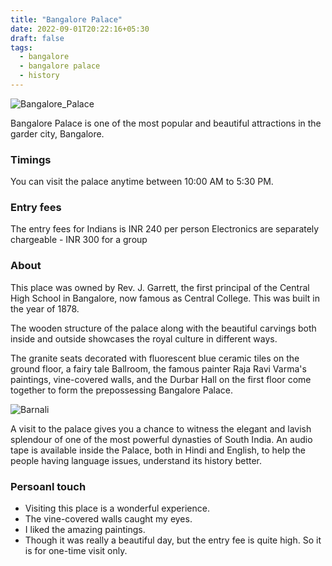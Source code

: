 ```yaml
---
title: "Bangalore Palace"
date: 2022-09-01T20:22:16+05:30
draft: false
tags: 
  - bangalore
  - bangalore palace
  - history
---
```


![Bangalore_Palace](/images/bangalore_palace.jpg)

Bangalore Palace is one of the most popular and beautiful attractions in the garder city, Bangalore.


### Timings

You can visit the palace anytime between 10:00 AM to 5:30 PM.


### Entry fees

The entry fees for Indians is INR 240 per person
Electronics are separately chargeable - INR 300 for a group


### About

This place was owned by Rev. J. Garrett, the first principal of the Central High School in Bangalore, now famous as Central College. This was built in the year of 1878.

The wooden structure of the palace along with the beautiful carvings both inside and outside showcases the royal culture in different ways.

The granite seats decorated with fluorescent blue ceramic tiles on the ground floor, a fairy tale Ballroom, the famous painter Raja Ravi Varma's paintings, vine-covered walls, and the Durbar Hall on the first floor come together to form the prepossessing Bangalore Palace.

![Barnali](/images/bangalore_palace_me.jpg)

A visit to the palace gives you a chance to witness the elegant and lavish splendour of one of the most powerful dynasties of South India. An audio tape is available inside the Palace, both in Hindi and English, to help the people having language issues, understand its history better.


### Persoanl touch

  - Visiting this place is a wonderful experience.
  - The vine-covered walls caught my eyes.
  - I liked the amazing paintings.
  - Though it was really a beautiful day, but the entry fee is quite high. So it is for one-time visit only.